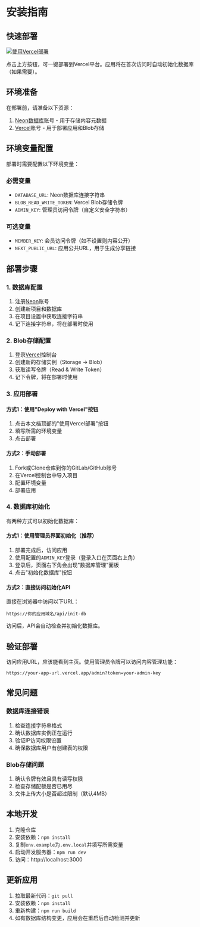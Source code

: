 # 安装指南

## 快速部署

[![使用Vercel部署](https://vercel.com/button)](https://vercel.com/new/clone?repository-url=https%3A%2F%2Fgitlab.com%2Feasychen%2Fomateshare&env=DATABASE_URL,BLOB_READ_WRITE_TOKEN,ADMIN_KEY,MEMBER_KEY&envDescription=环境变量配置指南&envLink=https%3A%2F%2Fgitlab.com%2Feasychen%2Fomateshare%23%E7%8E%AF%E5%A2%83%E5%8F%98%E9%87%8F)

点击上方按钮，可一键部署到Vercel平台。应用将在首次访问时自动初始化数据库（如果需要）。

## 环境准备

在部署前，请准备以下资源：

1. [Neon数据库](https://neon.tech)账号 - 用于存储内容元数据
2. [Vercel](https://vercel.com)账号 - 用于部署应用和Blob存储

## 环境变量配置

部署时需要配置以下环境变量：

### 必需变量

- `DATABASE_URL`: Neon数据库连接字符串
- `BLOB_READ_WRITE_TOKEN`: Vercel Blob存储令牌
- `ADMIN_KEY`: 管理员访问令牌（自定义安全字符串）

### 可选变量

- `MEMBER_KEY`: 会员访问令牌（如不设置则内容公开）
- `NEXT_PUBLIC_URL`: 应用公共URL，用于生成分享链接

## 部署步骤

### 1. 数据库配置

1. 注册[Neon](https://neon.tech)账号
2. 创建新项目和数据库
3. 在项目设置中获取连接字符串
4. 记下连接字符串，将在部署时使用

### 2. Blob存储配置

1. 登录[Vercel](https://vercel.com)控制台
2. 创建新的存储实例（Storage → Blob）
3. 获取读写令牌（Read & Write Token）
4. 记下令牌，将在部署时使用

### 3. 应用部署

#### 方式1：使用"Deploy with Vercel"按钮

1. 点击本文档顶部的"使用Vercel部署"按钮
2. 填写所需的环境变量
3. 点击部署

#### 方式2：手动部署

1. Fork或Clone仓库到你的GitLab/GitHub账号
2. 在Vercel控制台中导入项目
3. 配置环境变量
4. 部署应用

### 4. 数据库初始化

有两种方式可以初始化数据库：

#### 方式1：使用管理员界面初始化（推荐）

1. 部署完成后，访问应用
2. 使用配置的`ADMIN_KEY`登录（登录入口在页面右上角）
3. 登录后，页面右下角会出现"数据库管理"面板
4. 点击"初始化数据库"按钮

#### 方式2：直接访问初始化API

直接在浏览器中访问以下URL：

```
https://你的应用域名/api/init-db
```

访问后，API会自动检查并初始化数据库。

## 验证部署

访问应用URL，应该能看到主页。使用管理员令牌可以访问内容管理功能：

```
https://your-app-url.vercel.app/admin?token=your-admin-key
```

## 常见问题

### 数据库连接错误

1. 检查连接字符串格式
2. 确认数据库实例正在运行
3. 验证IP访问权限设置
4. 确保数据库用户有创建表的权限

### Blob存储问题

1. 确认令牌有效且具有读写权限
2. 检查存储配额是否已用尽
3. 文件上传大小是否超过限制（默认4MB）

## 本地开发

1. 克隆仓库
2. 安装依赖：`npm install`
3. 复制`env.example`为`.env.local`并填写所需变量
4. 启动开发服务器：`npm run dev`
5. 访问：http://localhost:3000

## 更新应用

1. 拉取最新代码：`git pull`
2. 安装依赖：`npm install`
3. 重新构建：`npm run build`
4. 如有数据库结构变更，应用会在重启后自动检测并更新 